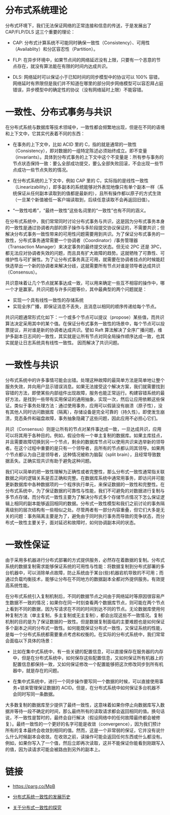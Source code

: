 # 分布式系统理论

分布式环境下，我们无法保证网络的正常连接和信息的传送，于是发展出了 CAP/FLP/DLS 这三个重要的理论：

- CAP: 分布式计算系统不可能同时确保一致性（Consistency）、可用性（Availablity）和分区容忍性（Partition）。

- FLP: 在异步环境中，如果节点间的网络延迟没有上限，只要有一个恶意的节点存在，就没有算法能在有限的时间内达成共识。

- DLS: 网络延时可以保证小于已知时间的同步模型中的协议可以 100% 容错，网络延时有界限但是我们并不知道在哪里的部分同步网络模型可以容忍拜占庭错误，异步模型中的确定性的协议（没有网络延时上限）不能容错。

# 一致性、分布式事务与共识

在分布式系统与数据库等技术领域中，一致性都会频繁地出现，但是在不同的语境和上下文中，它其实代表着不同的东西：

- 在事务的上下文中，比如 ACID 里的 C，指的就是通常的一致性（Consistency），即对数据的一组特定陈述必须始终成立。即不变量（invariants）。具体到分布式事务的上下文中这个不变量是：所有参与事务的节点状态保持一致：要么全部成功提交，要么全部失败回滚，不会出现一些节点成功一些节点失败的情况。

- 在分布式系统的上下文中，例如 CAP 里的 C，实际指的是线性一致性（Linearizability），即多副本的系统能够对外表现地像只有单个副本一样（系统保证从任何副本读取到的值都是最新的），且所有操作都以原子的方式生效（一旦某个新值被任一客户端读取到，后续任意读取不会再返回旧值）。

- “一致性哈希”，“最终一致性”这些名词里的“一致性”也有不同的涵义。

在分布式系统中，我们常常同时讨论分布式事务与共识，这是因为分布式事务本身的一致性是通过协调者内部的原子操作与多阶段提交协议保证的，不需要共识；但解决分布式事务一致性带来的可用性问题需要用到共识。为了保证分布式事务的一致性，分布式事务通常需要一个协调者（Coordinator）/事务管理器（Transaction Manager）来决定事务的最终提交状态。但无论 2PC 还是 3PC，都无法应对协调者失效的问题，而且具有扩大故障的趋势。这就牺牲了可靠性、可维护性与可扩展性。为了让分布式事务真正可用，就需要在协调者挂点的时候能赶快选举出一个新的协调者来解决分歧，这就需要所有节点对谁是领导者达成共识（Consensus）。

共识意味着让几个节点就某事达成一致，可以用来确定一些互不相容的操作中，哪一个才是赢家。共识问题与许多问题等价，其中最典型的两个问题就是：

- 实现一个具有线性一致性的存储系统
- 实现全序广播，即保证消息不丢失，且消息以相同的顺序传递给每个节点。

共识问题通常形式化如下：一个或多个节点可以提议（propose）某些值，而共识算法决定采用其中的某个值。在保证分布式事务一致性的场景中，每个节点可以投票提议，并对谁是新的协调者达成共识。譬如 Raft 算法解决了全序广播问题，维护多副本日志间的一致性，其实就是让所有节点对同全局操作顺序达成一致，也其实就是让日志系统具有线性一致性。 因而解决了共识问题。

# 一致性与共识

分布式系统中的许多事情可能会出错。处理这种故障的最简单方法是简单地让整个服务失效，并向用户显示错误消息。如果无法接受这个解决方案，我们就需要找到容错的方法，即使某些内部组件出现故障，服务也能正常运行。构建容错系统的最好方法，是找到一些带有实用保证的通用抽象，实现一次，然后让应用依赖这些保证。类似于事务处理方法：通过使用事务，应用可以假装没有崩溃（原子性），没有其他人同时访问数据库（隔离），存储设备是完全可靠的（持久性）。即使发生崩溃，竞态条件和磁盘故障，事务抽象隐藏了这些问题，因此应用不必担心它们。

共识（Consensus）则是让所有的节点对某件事达成一致，一旦达成共识，应用可以将其用于各种目的。例如，假设你有一个单主复制的数据库。如果主库挂点，并且需要故障切换到另一个节点，剩余的数据库节点可以使用共识来选举新的领导者。在这个过程中重要的是只有一个领导者，且所有的节点都认同其领导。如果两个节点都认为自己是领导者，这种情况被称为脑裂（split brain），且经常导致数据丢失。正确实现共识有助于避免这种问题。

我们可以简单的把一致性理解为正确性或者完整性，那么分布式一致性通常指关联数据之间的逻辑关系是否正确和完整。在数据库系统中通常用事务，即访问并可能更新数据库中各种数据项的一个程序执行单元，来保证数据的一致性和完整性。在分布式系统中，为了保证数据的可靠性与性能，我们不可避免的对数据进行复制与多节点存储，而分布式一致性主要为了解决分布式多个存储节点情况下怎么保证逻辑上相同的副本能够返回相同的数据。分布式一致性模型和我们之前讨论的事务隔离级别的层次结构有一些相似之处。尽管两者有一部分内容重叠，但它们大多是无关的问题：事务隔离主要是为了，避免由于同时执行事务而导致的竞争状态，而分布式一致性主要关于，面对延迟和故障时，如何协调副本间的状态。

# 一致性保证

由于采用多机器进行分布式部署的方式提供服务，必然存在着数据的复制。分布式系统的数据复制需求能够保证系统的可用性与性能：将数据复制到分布式部署的多台机器中，可以消除单点故障，防止系统由于某台(些)机器宕机导致的不可用；而通过负载均衡技术，能够让分布在不同地方的数据副本全都对外提供服务。有效提高系统性能。

在分布式系统引入复制机制后，不同的数据节点之间由于网络延时等原因很容易产生数据不一致的情况；如果你在同一时刻查看两个数据库节点，则可能在两个节点上看到不同的数据，因为写请求在不同的时间到达不同的节点。无论数据库使用何种复制方法（单主复制，多主复制或无主复制），都会出现这些不一致情况。复制机制的目的是为了保证数据的一致性。但是数据复制面临的主要难题也是如何保证多个副本之间的分布式一致性。如何能既保证分布式一致性，又保证系统的性能，是每一个分布式系统都需要重点考虑和权衡的。在实际的分布式系统中，我们常常会面临以下具体的场景：

- 比如在集中式系统中，有一些关键的配置信息，可以直接保存在服务器的内存中，但是在分布式系统中，如何保存这些配置信息，又如何保证所有机器上的配置信息都保持一致，又如何保证修改一个配置能够把这次修改同步到所有机器中，就是存在的问题。

- 在集中式系统中，进行一个同步操作要写同一个数据的时候，可以直接使用事务+锁来管理保证数据的 ACID。但是，在分布式系统中如何保证多台机器不会同时写同一条数据。

大多数复制的数据库至少提供了最终一致性，这意味着如果你停止向数据库写入数据并等待一段不确定的时间，那么最终所有的读取请求都会返回相同的值。换句话说，不一致性是暂时的，最终会自行解决（假设网络中的任何故障最终都会被修复）。最终一致性的一个更好的名字可能是收敛（convergence），因为我们预计所有的复本最终会收敛到相同的值。然而，这是一个非常弱的保证，它并没有说什么什么时候副本会收敛。在收敛之前，读操作可能会返回任何东西或什么都没有。例如，如果你写入了一个值，然后立即再次读取，这并不能保证你能看到刚跟写入的值，因为读请求可能会被路由到另外的副本上。

# 链接

- https://parg.co/MpB

- [分布式系统一致性的发展历史](http://36kr.com/p/5037166.html)

- [关于分布式一致性的探究](http://www.hollischuang.com/archives/663)
